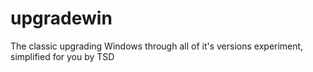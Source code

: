 # upgradewin
The classic upgrading Windows through all of it's versions experiment, simplified for you by TSD
